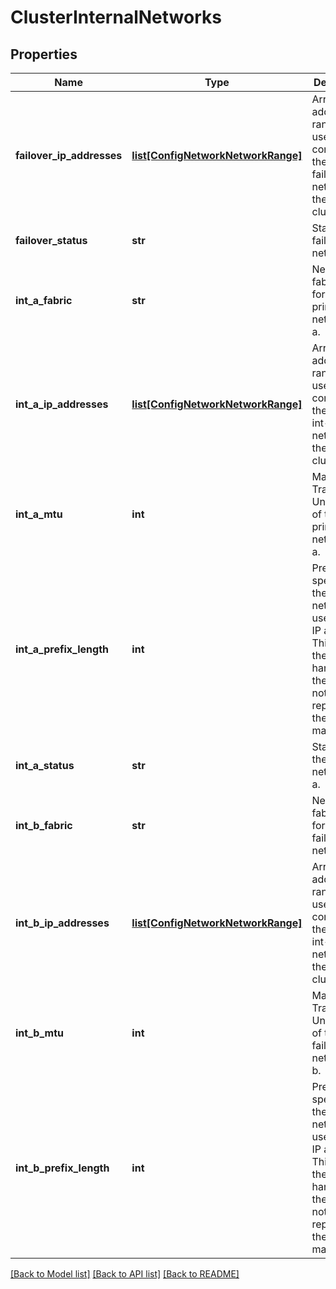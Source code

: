 # ClusterInternalNetworks

## Properties
Name | Type | Description | Notes
------------ | ------------- | ------------- | -------------
**failover_ip_addresses** | [**list[ConfigNetworkNetworkRange]**](ConfigNetworkNetworkRange.md) | Array of IP address ranges to be used to configure the internal failover network of the OneFS cluster. | [optional] 
**failover_status** | **str** | Status of failover network. | [optional] 
**int_a_fabric** | **str** | Network fabric used for the primary network int-a. | [optional] 
**int_a_ip_addresses** | [**list[ConfigNetworkNetworkRange]**](ConfigNetworkNetworkRange.md) | Array of IP address ranges to be used to configure the internal int-a network of the OneFS cluster. | [optional] 
**int_a_mtu** | **int** | Maximum Transfer Unit (MTU) of the primary network int-a. | [optional] 
**int_a_prefix_length** | **int** | Prefixlen specifies the length of network bits used in an IP address. This field is the right-hand part of the CIDR notation representing the subnet mask. | [optional] 
**int_a_status** | **str** | Status of the primary network int-a. | [optional] 
**int_b_fabric** | **str** | Network fabric used for the failover network. | [optional] 
**int_b_ip_addresses** | [**list[ConfigNetworkNetworkRange]**](ConfigNetworkNetworkRange.md) | Array of IP address ranges to be used to configure the internal int-b network of the OneFS cluster. | [optional] 
**int_b_mtu** | **int** | Maximum Transfer Unit (MTU) of the failover network int-b. | [optional] 
**int_b_prefix_length** | **int** | Prefixlen specifies the length of network bits used in an IP address. This field is the right-hand part of the CIDR notation representing the subnet mask. | [optional] 

[[Back to Model list]](../README.md#documentation-for-models) [[Back to API list]](../README.md#documentation-for-api-endpoints) [[Back to README]](../README.md)


